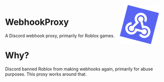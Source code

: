 <img src="/logo.svg" width="128" align="right">

# WebhookProxy
A Discord webhook proxy, primarily for Roblox games.

# Why?
Discord banned Roblox from making webhooks again, primarily for abuse purposes. This proxy works around that.
